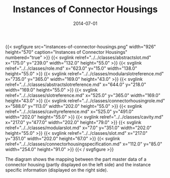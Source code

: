 ﻿---
title: Instances of Connector Housings
toc: false
type: specs
layout: diagram
date: "2014-07-01"
draft: false
specification: VEC
version: 1.1.1
documentType: "Recommendation"
elementType: Diagram
classes:
  - AbstractSlot
  - Role
  - ModularSlotReference
  - AbstractSlotReference
  - SlotReference
  - ConnectorHousingRole
  - CavityReference
  - Cavity
  - ModularSlot
  - Slot
  - ConnectorHousingSpecification
menu:
  VEC-1.1.1:    
    parent: instances-of-components
    identifier: instances-of-components/instances-of-connector-housings
    weight: 1004005 

# Prev/next pager order (if `docs_section_pager` enabled in `params.toml`)
weight: 1004005
---
{{< svgfigure src="instances-of-connector-housings.png" width="926" height="570" caption="Instances of Connector Housings" numbered="true" >}}
  {{< svglink relref="../../classes/abstractslot.md" x="175.0" y="239.0" width="132.0" height="55.0" >}}
  {{< svglink relref="../../classes/role.md" x="623.0" y="15.0" width="138.0" height="55.0" >}}
  {{< svglink relref="../../classes/modularslotreference.md" x="735.0" y="365.0" width="169.0" height="43.0" >}}
  {{< svglink relref="../../classes/abstractslotreference.md" x="644.0" y="218.0" width="169.0" height="55.0" >}}
  {{< svglink relref="../../classes/slotreference.md" x="525.0" y="365.0" width="169.0" height="43.0" >}}
  {{< svglink relref="../../classes/connectorhousingrole.md" x="588.0" y="113.0" width="202.0" height="55.0" >}}
  {{< svglink relref="../../classes/cavityreference.md" x="525.0" y="491.0" width="202.0" height="55.0" >}}
  {{< svglink relref="../../classes/cavity.md" x="217.0" y="477.0" width="202.0" height="79.0" >}}
  {{< svglink relref="../../classes/modularslot.md" x="7.0" y="351.0" width="202.0" height="55.0" >}}
  {{< svglink relref="../../classes/slot.md" x="217.0" y="351.0" width="202.0" height="67.0" >}}
  {{< svglink relref="../../classes/connectorhousingspecification.md" x="112.0" y="85.0" width="254.0" height="91.0" >}}
{{< / svgfigure >}}
<p> The diagram shows the mapping between the part master data of a connector housing (partly displayed on the left side)&#160;and the instance specific information (displayed on the right side).      </p>